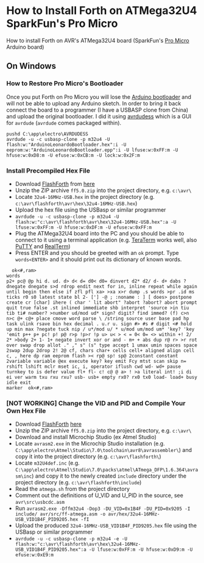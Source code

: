 # How to Install Forth on ATMega32U4 SparkFun's Pro Micro
How to install Forth on AVR's ATMega32U4 board (SparkFun's [Pro Micro](https://learn.sparkfun.com/tutorials/pro-micro--fio-v3-hookup-guide/all#hardware-overview-pro-micro) Arduino board)

## On Windows

### How to Restore Pro Micro's Bootloader

Once you put Forth on Pro Micro you will lose the [Arduino bootloader](https://github.com/jknofe/caterina) and will not be able to upload any Arduino sketch. In order to bring it back connect the board to a programmer (I have a USBASP clone from China) and upload the original bootloader. I did it using [avrdudess](https://blog.zakkemble.net/avrdudess-a-gui-for-avrdude/) which is a GUI for `avrdude` (`avrdude` comes packaged within).

```shell
pushd C:\app\electro\AVRDUDESS
avrdude -u -c usbasp-clone -p m32u4 -U flash:w:"ArduinoLeonardoBootloader.hex":i -U eeprom:w:"ArduinoLeonardoBootloader.epp":i -U lfuse:w:0xFF:m -U hfuse:w:0xD8:m -U efuse:w:0xCB:m -U lock:w:0x2F:m
```

### Install Precompiled Hex File
- Download [FlashForth](https://flashforth.com/index.html) from [here](http://www.sourceforge.net/projects/flashforth)
- Unzip the ZIP archive `ff5.0.zip` into the project directory, e.g. `c:\avr\`
- Locate `32u4-16MHz-USB.hex` in the project directory (e.g.  `c:\avr\flashforth\avr\hex\32u4-16MHz-USB.hex`)
- Upload the hex file using the USBasp or similar programmer
- `avrdude -u -c usbasp-clone -p m32u4 -U flash:w:"c:\avr\flashforth\avr\hex\32u4-16MHz-USB.hex":a -U lfuse:w:0xFF:m -U hfuse:w:0xDF:m -U efuse:w:0xFF:m`
- Plug the ATMega32U4 board into the PC and you should be able to connect to it using a terminal application (e.g. [TeraTerm](https://ttssh2.osdn.jp/index.html.en) works well, also [PuTTY](https://www.putty.org/) and [RealTerm](https://sourceforge.net/projects/realterm/))
- Press ENTER and you should be greeted with an `ok` prompt. Type `words<ENTER>` and it should print out its dictionary of known words.

```log
  ok<#,ram>
words
p2+ pc@ @p hi d. ud. d> d< d= d0< d0= dinvert d2* d2/ d- d+ dabs ?dnegate dnegate s>d rdrop endit next for in, inline repeat while again until begin then else if zfl pfl xa> >xa x>r dump .s words >pr .id ms ticks r0 s0 latest state bl 2- ['] -@ ; :noname : ] [ does> postpone create cr [char] ihere ( char ' lit abort" ?abort ?abort? abort prompt quit true false .st inlined immediate shb interpret 'source >in tiu tib ti# number? >number ud/mod ud* sign? digit? find immed? (f) c>n n>c @+ c@+ place cmove word parse \ /string source user base pad hp task ulink rsave bin hex decimal . u.r u. sign #> #s # digit <# hold up min max ?negate tuck nip / u*/mod u/ * u/mod um/mod um* 'key? 'key 'emit p++ p+ pc! p! p@ r>p !p>r !p u> u< > < = 0< 0= <> within +! 2/ 2* >body 2+ 1- 1+ negate invert xor or and - m+ + abs dup r@ r> >r rot over swap drop allot ." ," s" (s" type accept 1 umax umin spaces space 2swap 2dup 2drop 2! 2@ cf, chars char+ cells cell+ aligned align cell c, , here dp ram eeprom flash >< rp@ sp! sp@ 2constant constant 2variable variable @ex execute key? key emit Fcy mtst scan skip n= rshift lshift mclr mset ic, i, operator iflush cwd wd- wd+ pause turnkey to is defer value fl+ fl- c! c@ @ a> ! >a literal int! ;i di ei ver warm txu rxu rxu? usb- usb+ empty rx0? rx0 tx0 load- load+ busy idle exit
marker  ok<#,ram>
```

### [NOT WORKING] Change the VID and PID and Compile Your Own Hex File
- Download [FlashForth](https://flashforth.com/index.html) [here](http://www.sourceforge.net/projects/flashforth)
- Unzip the ZIP archive `ff5.0.zip` into the project directory, e.g. `c:\avr\`
- Download and install Microchip Studio (ex Atmel Studio)
- Locate `avrasm2.exe` in the Microchip Studio installation (e.g. `C:\app\electro\Atmel\Studio\7.0\toolchain\avr8\avrassembler\`) and copy it into the project directory (e.g.  `c:\avr\flashforth\`)
- Locate `m32U4def.inc` (e.g. `C:\app\electro\Atmel\Studio\7.0\packs\atmel\ATmega_DFP\1.6.364\avrasm\inc`) and copy it to the newly created `include` directory under the project directory (e.g. `c:\avr\flashforth\include`)
- Read the `atmega.sh` from the project directory
- Comment out the definitions of U_VID and U_PID in the source, see `avr\src\usbcdc.asm`
- Run `avrasm2.exe -Dffm32u4 -Dop3 -DU_VID=0x1B4F -DU_PID=0x9205 -I include/ avr/src/ff-atmega.asm -o avr/hex/32u4-16MHz-USB_VID1B4F_PID9205.hex -fI`
- Upload the produced `32u4-16MHz-USB_VID1B4F_PID9205.hex` file using the USBasp or similar programmer
- `avrdude -u -c usbasp-clone -p m32u4 -e -U flash:w:"c:\avr\flashforth\avr\hex\32u4-16MHz-USB_VID1B4F_PID9205.hex":a -U lfuse:w:0xFF:m -U hfuse:w:0xD9:m -U efuse:w:0xE9:m`
